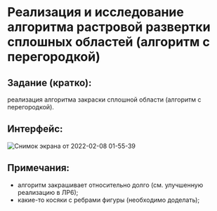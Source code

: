# Реализация и исследование алгоритма растровой развертки сплошных областей (алгоритм с перегородкой)

## Задание (кратко):

реализация алгоритма закраски сплошной области (алгоритм с перегородкой).

## Интерфейс:
![Снимок экрана от 2022-02-08 01-55-39](https://user-images.githubusercontent.com/83313206/152886427-e5969ed4-b014-4e0d-b075-fe48f8c4cab6.png)

## Примечания:
* алгоритм закрашивает относительно долго (см. улучшенную реализацию в ЛР6);
* какие-то косяки с ребрами фигуры (необходимо доделать);
